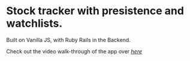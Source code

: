 # Stock tracker with presistence and watchlists.
Built on Vanilla JS, with Ruby Rails in the Backend.

Check out the video walk-through of the app over _[here](https://youtu.be/FD5SZM5NosQ)_
